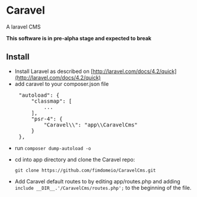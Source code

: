 Caravel
=======

A laravel CMS

**This software is in pre-alpha stage and expected to break**


## Install

- Install Laravel as described on [http://laravel.com/docs/4.2/quick](http://laravel.com/docs/4.2/quick)
- add caravel to your composer.json file

<pre>
	"autoload": {
		"classmap": [
			...
		],
		"psr-4": {
			"Caravel\\": "app\\CaravelCms"
		}
	},
</pre>

- run `composer dump-autoload -o`

- cd into app directory and clone the Caravel repo:

	`git clone https://github.com/fimdomeio/CaravelCms.git`

- Add Caravel default routes to by editing app/routes.php and adding `include __DIR__.'/CaravelCms/routes.php';` to the beginning of the file.

